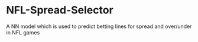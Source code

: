 # NFL-Spread-Selector
A NN model which is used to predict betting lines for spread and over/under in NFL games
